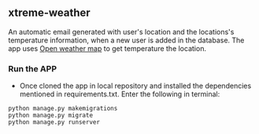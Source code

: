 ## xtreme-weather

An automatic email generated with user's location and the locations's temperature information, when a new user is added in the database.
The app uses [Open weather map](https://openweathermap.org/api) to get temperature the location.

### Run the APP
- Once cloned the app in local repository and installed the dependencies mentioned in requirements.txt. Enter the following in terminal:
```
python manage.py makemigrations
python manage.py migrate
python manage.py runserver
```
